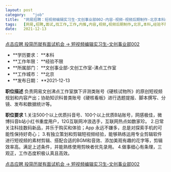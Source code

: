 ```yaml
---
layout:	post
category:	"job"
title:	"网易招聘：短视频编辑实习生-文创事业部002-内容-视频-视频后期制作-北京本科经验不限"
tags:	[网易,招聘,面试,找工作,工作,内推,内容,视频,视频后期制作,北京,本科,经验不限]
date:	2021-12-13
---
```


[点击应聘 投简历就有面试机会 -> 短视频编辑实习生-文创事业部002](http://mobile.bole.netease.com/bole/boleDetail?id=34349&employeeId=346f03c3cda5f04c&key=all)



- **学历要求： **本科
- **工作年限： **经验不限
- **所属部门： **文创事业部-文创工作室-沸点工作室
- **工作城市： **北京
- **发布日期： **2021-12-13



**职位描述**
负责网易文创沸点工作室旗下评测类账号《硬核试物所》的原创短视频规划和内容产出；协助知识科普类账号《硬核看板》进行选题提报、脚本撰写、分镜、发布和数据统计等。



**职位要求**
1.关注500个以上优质抖音号、100个以上优质B站账号，网感极佳，微博抖音b站小红书重度用户，12G互联网冲浪选手，互联网热点如数家珍。
2.日常关注科技数码新品，并乐于购买和体验；App 永远不嫌多，总是对探索手机的可能性保持好奇心；
3.有独立策划和剪辑短视频经验，能够熟练运用专业剪辑软件进行短视频的素材剪辑、搭配合适的BGM和音效、添加美观有趣的花字等，剪辑效率高。满足上述条件，并能熟练使用剪映者优先录用。
4.做事细心有条理，三观正，工作态度积极认真且高效。



[点击应聘 投简历就有面试机会 -> 短视频编辑实习生-文创事业部002](http://mobile.bole.netease.com/bole/boleDetail?id=34349&employeeId=346f03c3cda5f04c&key=all)